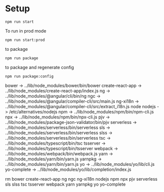 # Setup

`npm run start`

To run in prod mode

`npm run start:prod`

to package

`npm run package`

to package and regenerate config

`npm run package:config`


bower -> ../lib/node_modules/bower/bin/bower
create-react-app -> ../lib/node_modules/create-react-app/index.js
ng -> ../lib/node_modules/@angular/cli/bin/ng
ngc -> ../lib/node_modules/@angular/compiler-cli/src/main.js
ng-xi18n -> ../lib/node_modules/@angular/compiler-cli/src/extract_i18n.js
node
nodejs -> /etc/alternatives/nodejs
npm -> ../lib/node_modules/npm/bin/npm-cli.js
npx -> ../lib/node_modules/npm/bin/npx-cli.js
pjv -> ../lib/node_modules/package-json-validator/bin/pjv
serverless -> ../lib/node_modules/serverless/bin/serverless
sls -> ../lib/node_modules/serverless/bin/serverless
slss -> ../lib/node_modules/serverless/bin/serverless
tsc -> ../lib/node_modules/typescript/bin/tsc
tsserver -> ../lib/node_modules/typescript/bin/tsserver
webpack -> ../lib/node_modules/webpack/bin/webpack.js
yarn -> ../lib/node_modules/yarn/bin/yarn.js
yarnpkg -> ../lib/node_modules/yarn/bin/yarn.js
yo -> ../lib/node_modules/yo/lib/cli.js
yo-complete -> ../lib/node_modules/yo/lib/completion/index.js


rm bower create-react-app ng ngc ng-xi18n nodejs npm npx pjv serverless sls slss tsc tsserver webpack yarn yarnpkg yo yo-complete